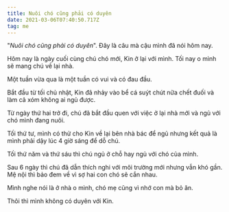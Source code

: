 ```yaml
---
title: Nuôi chó cũng phải có duyên
date: 2021-03-06T07:40:50.717Z
tag: me
---
```

"*Nuôi chó cũng phải có duyên*". Đây là câu mà cậu mình đã nói hôm nay.

Hôm nay là ngày cuối cùng chú chó mới, Kin ở lại với mình. Tối nay o mình sẽ mang chú về lại nhà.

Một tuần vừa qua là một tuần có vui và có đau đầu. 

Bắt đầu từ tối chủ nhật, Kin đã nhảy vào bể cá suýt chút nữa chết đuối và làm cả xóm không ai ngủ được.

Từ ngày thứ hai trở đi, chú đã bắt đầu quen với việc ở lại nhà mới và ngủ với chó mình đang nuôi.

Tối thứ tư, mình có thử cho Kin về lại bên nhà bác để ngủ nhưng kết quả là mình phải dậy lúc 4 giờ sáng để dỗ chú.

Tối thứ năm và thứ sáu thì chú ngủ ở chỗ hay ngủ với chó của mình.

Sau 6 ngày thì chú đã dẫn thích nghi với môi trường mới nhưng vẫn khó gần. Mệ nội thì bảo đem về vì sợ hai con chó sẽ cắn nhau.

Mình nghe nói là ở nhà o mình, chó mẹ cũng vì nhớ con mà bỏ ăn. 

Thôi thì mình không có duyên với Kin.